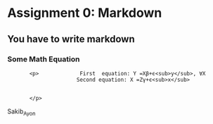 # Assignment 0: Markdown
## You have to write markdown
### Some Math Equation

           <p>             First  equation: Y =Xβ+ϵ<sub>y</sub>, ∀X 
                          Second equation: X =Zγ+ϵ<sub>x</sub>
                          
                          
           </p>

Sakib<sub>Ayon</sub>
                    
                
                    


